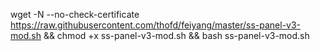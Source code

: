 wget -N --no-check-certificate https://raw.githubusercontent.com/thofd/feiyang/master/ss-panel-v3-mod.sh && chmod +x ss-panel-v3-mod.sh && bash ss-panel-v3-mod.sh
